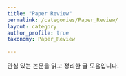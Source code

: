 ```yaml
---
title: "Paper Review"
permalink: /categories/Paper_Review/
layout: category
author_profile: true
taxonomy: Paper_Review

---
```


관심 있는 논문을 읽고 정리한 글 모음입니다.